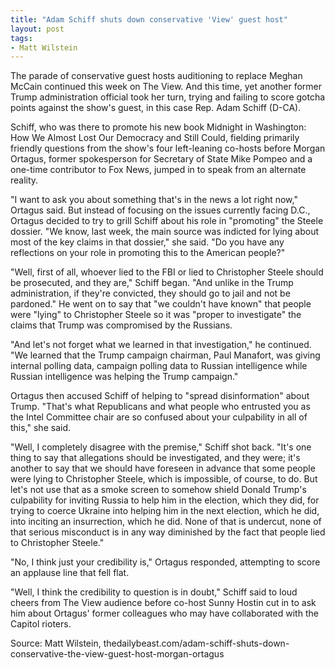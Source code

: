 ```yaml
---
title: "Adam Schiff shuts down conservative 'View' guest host"
layout: post
tags:
- Matt Wilstein
---
```


The parade of conservative guest hosts auditioning to replace Meghan McCain continued this week on The View. And this time, yet another former Trump administration official took her turn, trying and failing to score gotcha points against the show's guest, in this case Rep. Adam Schiff (D-CA).

Schiff, who was there to promote his new book Midnight in Washington: How We Almost Lost Our Democracy and Still Could, fielding primarily friendly questions from the show's four left-leaning co-hosts before Morgan Ortagus, former spokesperson for Secretary of State Mike Pompeo and a one-time contributor to Fox News, jumped in to speak from an alternate reality.

"I want to ask you about something that's in the news a lot right now," Ortagus said. But instead of focusing on the issues currently facing D.C., Ortagus decided to try to grill Schiff about his role in "promoting" the Steele dossier. "We know, last week, the main source was indicted for lying about most of the key claims in that dossier," she said. "Do you have any reflections on your role in promoting this to the American people?"

"Well, first of all, whoever lied to the FBI or lied to Christopher Steele should be prosecuted, and they are," Schiff began. "And unlike in the Trump administration, if they're convicted, they should go to jail and not be pardoned." He went on to say that "we couldn't have known" that people were "lying" to Christopher Steele so it was "proper to investigate" the claims that Trump was compromised by the Russians.

"And let's not forget what we learned in that investigation," he continued. "We learned that the Trump campaign chairman, Paul Manafort, was giving internal polling data, campaign polling data to Russian intelligence while Russian intelligence was helping the Trump campaign."

Ortagus then accused Schiff of helping to "spread disinformation" about Trump. "That's what Republicans and what people who entrusted you as the Intel Committee chair are so confused about your culpability in all of this," she said.

"Well, I completely disagree with the premise," Schiff shot back. "It's one thing to say that allegations should be investigated, and they were; it's another to say that we should have foreseen in advance that some people were lying to Christopher Steele, which is impossible, of course, to do. But let's not use that as a smoke screen to somehow shield Donald Trump's culpability for inviting Russia to help him in the election, which they did, for trying to coerce Ukraine into helping him in the next election, which he did, into inciting an insurrection, which he did. None of that is undercut, none of that serious misconduct is in any way diminished by the fact that people lied to Christopher Steele."

"No, I think just your credibility is," Ortagus responded, attempting to score an applause line that fell flat.

"Well, I think the credibility to question is in doubt," Schiff said to loud cheers from The View audience before co-host Sunny Hostin cut in to ask him about Ortagus' former colleagues who may have collaborated with the Capitol rioters.

Source: Matt Wilstein, thedailybeast.com/adam-schiff-shuts-down-conservative-the-view-guest-host-morgan-ortagus
